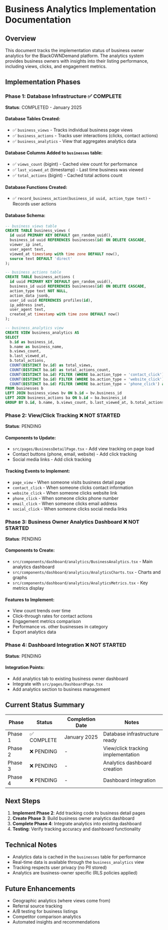 # Business Analytics Implementation Documentation

## Overview

This document tracks the implementation status of business owner analytics for the BlackOWNDemand platform. The analytics system provides business owners with insights into their listing performance, including views, clicks, and engagement metrics.

## Implementation Phases

### Phase 1: Database Infrastructure ✅ COMPLETE

**Status**: COMPLETED - January 2025

#### Database Tables Created:

- ✅ `business_views` - Tracks individual business page views
- ✅ `business_actions` - Tracks user interactions (clicks, contact actions)
- ✅ `business_analytics` - View that aggregates analytics data

#### Database Columns Added to `businesses` table:

- ✅ `views_count` (bigint) - Cached view count for performance
- ✅ `last_viewed_at` (timestamp) - Last time business was viewed
- ✅ `total_actions` (bigint) - Cached total actions count

#### Database Functions Created:

- ✅ `record_business_action(business_id uuid, action_type text)` - Records user actions

#### Database Schema:

```sql
-- business_views table
CREATE TABLE business_views (
  id uuid PRIMARY KEY DEFAULT gen_random_uuid(),
  business_id uuid REFERENCES businesses(id) ON DELETE CASCADE,
  viewer_ip inet,
  user_agent text,
  viewed_at timestamp with time zone DEFAULT now(),
  source text DEFAULT 'direct'
);

-- business_actions table
CREATE TABLE business_actions (
  id uuid PRIMARY KEY DEFAULT gen_random_uuid(),
  business_id uuid REFERENCES businesses(id) ON DELETE CASCADE,
  action_type text NOT NULL,
  action_data jsonb,
  user_id uuid REFERENCES profiles(id),
  ip_address inet,
  user_agent text,
  created_at timestamp with time zone DEFAULT now()
);

-- business_analytics view
CREATE VIEW business_analytics AS
SELECT
  b.id as business_id,
  b.name as business_name,
  b.views_count,
  b.last_viewed_at,
  b.total_actions,
  COUNT(DISTINCT bv.id) as total_views,
  COUNT(DISTINCT ba.id) as total_actions_count,
  COUNT(DISTINCT ba.id) FILTER (WHERE ba.action_type = 'contact_click') as contact_clicks,
  COUNT(DISTINCT ba.id) FILTER (WHERE ba.action_type = 'website_click') as website_clicks,
  COUNT(DISTINCT ba.id) FILTER (WHERE ba.action_type = 'phone_click') as phone_clicks
FROM businesses b
LEFT JOIN business_views bv ON b.id = bv.business_id
LEFT JOIN business_actions ba ON b.id = ba.business_id
GROUP BY b.id, b.name, b.views_count, b.last_viewed_at, b.total_actions;
```

### Phase 2: View/Click Tracking ❌ NOT STARTED

**Status**: PENDING

#### Components to Update:

- `src/pages/BusinessDetailPage.tsx` - Add view tracking on page load
- Contact buttons (phone, email, website) - Add click tracking
- Social media links - Add click tracking

#### Tracking Events to Implement:

- `page_view` - When someone visits business detail page
- `contact_click` - When someone clicks contact information
- `website_click` - When someone clicks website link
- `phone_click` - When someone clicks phone number
- `email_click` - When someone clicks email address
- `social_click` - When someone clicks social media links

### Phase 3: Business Owner Analytics Dashboard ❌ NOT STARTED

**Status**: PENDING

#### Components to Create:

- `src/components/dashboard/analytics/BusinessAnalytics.tsx` - Main analytics dashboard
- `src/components/dashboard/analytics/AnalyticsCharts.tsx` - Charts and graphs
- `src/components/dashboard/analytics/AnalyticsMetrics.tsx` - Key metrics display

#### Features to Implement:

- View count trends over time
- Click-through rates for contact actions
- Engagement metrics comparison
- Performance vs. other businesses in category
- Export analytics data

### Phase 4: Dashboard Integration ❌ NOT STARTED

**Status**: PENDING

#### Integration Points:

- Add analytics tab to existing business owner dashboard
- Integrate with `src/pages/DashboardPage.tsx`
- Add analytics section to business management

## Current Status Summary

| Phase   | Status      | Completion Date | Notes                              |
| ------- | ----------- | --------------- | ---------------------------------- |
| Phase 1 | ✅ COMPLETE | January 2025    | Database infrastructure ready      |
| Phase 2 | ❌ PENDING  | -               | View/click tracking implementation |
| Phase 3 | ❌ PENDING  | -               | Analytics dashboard creation       |
| Phase 4 | ❌ PENDING  | -               | Dashboard integration              |

## Next Steps

1. **Implement Phase 2**: Add tracking code to business detail pages
2. **Create Phase 3**: Build business owner analytics dashboard
3. **Complete Phase 4**: Integrate analytics into existing dashboard
4. **Testing**: Verify tracking accuracy and dashboard functionality

## Technical Notes

- Analytics data is cached in the `businesses` table for performance
- Real-time data is available through the `business_analytics` view
- Tracking respects user privacy (no PII stored)
- Analytics are business-owner specific (RLS policies applied)

## Future Enhancements

- Geographic analytics (where views come from)
- Referral source tracking
- A/B testing for business listings
- Competitor comparison analytics
- Automated insights and recommendations
